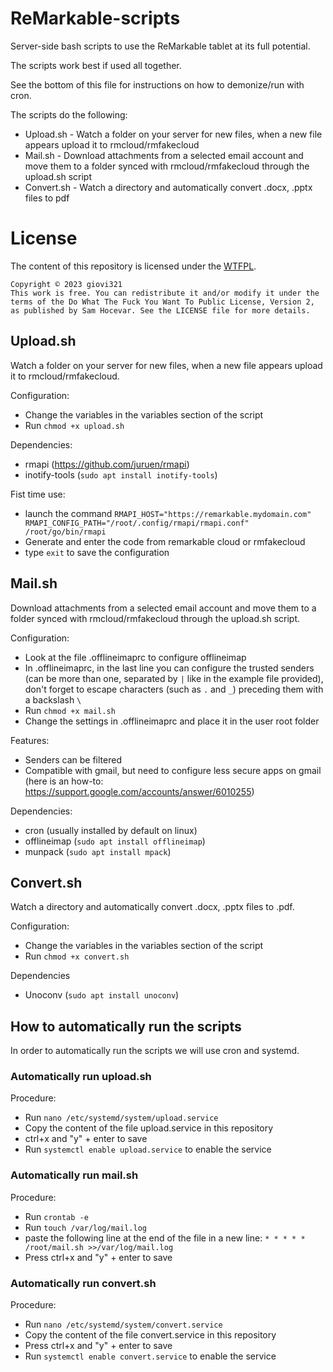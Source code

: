 # ReMarkable-scripts
Server-side bash scripts to use the ReMarkable tablet at its full potential.

The scripts work best if used all together.

See the bottom of this file for instructions on how to demonize/run with cron.

The scripts do the following:
- Upload.sh - Watch a folder on your server for new files, when a new file appears upload it to rmcloud/rmfakecloud
- Mail.sh - Download attachments from a selected email account and move them to a folder synced with rmcloud/rmfakecloud through the upload.sh script
- Convert.sh - Watch a directory and automatically convert .docx, .pptx files to pdf

# License
The content of this repository is licensed under the [WTFPL](http://www.wtfpl.net/).

```
Copyright © 2023 giovi321
This work is free. You can redistribute it and/or modify it under the
terms of the Do What The Fuck You Want To Public License, Version 2,
as published by Sam Hocevar. See the LICENSE file for more details.
```

## Upload.sh
Watch a folder on your server for new files, when a new file appears upload it to rmcloud/rmfakecloud.

Configuration:
- Change the variables in the variables section of the script
- Run `chmod +x upload.sh`

Dependencies:
- rmapi (https://github.com/juruen/rmapi)
- inotify-tools (`sudo apt install inotify-tools`)

Fist time use:
- launch the command
`RMAPI_HOST="https://remarkable.mydomain.com" RMAPI_CONFIG_PATH="/root/.config/rmapi/rmapi.conf" /root/go/bin/rmapi`
- Generate and enter the code from remarkable cloud or rmfakecloud
- type `exit` to save the configuration

## Mail.sh
Download attachments from a selected email account and move them to a folder synced with rmcloud/rmfakecloud through the upload.sh script.

Configuration:
- Look at the file .offlineimaprc to configure offlineimap
- In .offlineimaprc, in the last line you can configure the trusted senders (can be more than one, separated by `|` like in the example file provided), don't forget to escape characters (such as `.` and `_`) preceding them with a backslash `\`
- Run `chmod +x mail.sh`
- Change the settings in .offlineimaprc and place it in the user root folder

Features:
- Senders can be filtered
- Compatible with gmail, but need to configure less secure apps on gmail (here is an how-to: https://support.google.com/accounts/answer/6010255)

Dependencies:
- cron (usually installed by default on linux)
- offlineimap (`sudo apt install offlineimap`)
- munpack (`sudo apt install mpack`)

## Convert.sh
Watch a directory and automatically convert .docx, .pptx files to .pdf.

Configuration:
- Change the variables in the variables section of the script
- Run `chmod +x convert.sh`

Dependencies
- Unoconv (`sudo apt install unoconv`)

## How to automatically run the scripts
In order to automatically run the scripts we will use cron and systemd.

### Automatically run upload.sh
Procedure:
- Run `nano /etc/systemd/system/upload.service`
- Copy the content of the file upload.service in this repository
- ctrl+x and "y" + enter to save
- Run `systemctl enable upload.service` to enable the service

### Automatically run mail.sh
Procedure:
- Run `crontab -e`
- Run `touch /var/log/mail.log`
- paste the following line at the end of the file in a new line:
`* * * * *	/root/mail.sh >>/var/log/mail.log`
- Press ctrl+x and "y" + enter to save

### Automatically run convert.sh
Procedure:
- Run `nano /etc/systemd/system/convert.service`
- Copy the content of the file convert.service in this repository
- Press ctrl+x and "y" + enter to save
- Run `systemctl enable convert.service` to enable the service
